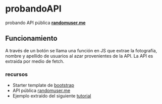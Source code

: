 # probandoAPI
probando API pública **[randomuser.me](https://randomuser.me "randomuser.me")** 


## Funcionamiento
A través de un botón se llama una función en JS que extrae la fotografía, nombre y apellido de usuarios al azar provenientes de la API.
La API es extraida por medio de fetch.

### recursos
- Starter template de [bootstrap](https://getbootstrap.com/docs/5.0/getting-started/introduction/ "bootstrap") 
- API pública [randomuser.me](https://randomuser.me "randomuser.me")
- Ejemplo extraído del siguiente [tutorial](https://www.youtube.com/watch?v=-j50jOzTHcI "tutorial")
